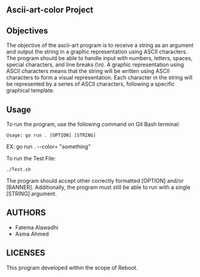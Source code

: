 ## Ascii-art-color Project

## Objectives
The objective of the ascii-art program is to receive a string as an argument and output the string in a graphic representation using ASCII characters. The program should be able to handle input with numbers, letters, spaces, special characters, and line breaks (\n).
A graphic representation using ASCII characters means that the string will be written using ASCII characters to form a visual representation. Each character in the string will be represented by a series of ASCII characters, following a specific graphical template.

## Usage
To run the program, use the following command on Git Bash terminal:

```
Usage: go run . [OPTION] [STRING]

```
EX: go run . --color=<color> <letters to be colored> "something"

To run the Test File:

```
./Test.sh
```

The program should accept other correctly formatted [OPTION] and/or [BANNER].
Additionally, the program must still be able to run with a single [STRING] argument.

## AUTHORS

* Fatema Alawadhi
* Asma Ahmed


## LICENSES
This program developed within the scope of Reboot.